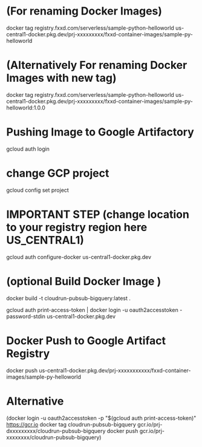 # (For renaming Docker Images)
docker tag registry.fxxd.com/serverless/sample-python-helloworld us-central1-docker.pkg.dev/prj-xxxxxxxxx/fxxd-container-images/sample-py-helloworld

# (Alternatively For renaming Docker Images with new tag)
docker tag registry.fxxd.com/serverless/sample-python-helloworld us-central1-docker.pkg.dev/prj-xxxxxxxxx/fxxd-container-images/sample-py-helloworld:1.0.0

# Pushing Image to Google Artifactory
gcloud auth login

# change GCP project
gcloud config set project

# IMPORTANT STEP (change location to your registry region here US_CENTRAL1)
gcloud auth configure-docker us-central1-docker.pkg.dev

# (optional Build Docker Image )
docker build -t cloudrun-pubsub-bigquery:latest .

gcloud auth print-access-token | docker login -u oauth2accesstoken -password-stdin us-central1-docker.pkg.dev 
# Docker Push to Google Artifact Registry
docker push us-central1-docker.pkg.dev/prj-xxxxxxxxxxx/fxxd-container-images/sample-py-helloworld 

# Alternative
(docker login -u oauth2accesstoken -p "$(gcloud auth print-access-token)" https://gcr.io
 docker tag cloudrun-pubsub-bigquery gcr.io/prj-dxxxxxxxxx/cloudrun-pubsub-bigquery
 docker push gcr.io/prj-xxxxxxxx/cloudrun-pubsub-bigquery)
